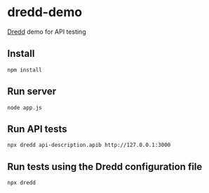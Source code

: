 # dredd-demo
[Dredd](https://dredd.org/en/latest/quickstart.html#advanced-examples) demo for API testing

## Install
```
npm install
```

## Run server
```
node app.js
```

## Run API tests
```
npx dredd api-description.apib http://127.0.0.1:3000
```
## Run tests using the Dredd configuration file
```
npx dredd
```
